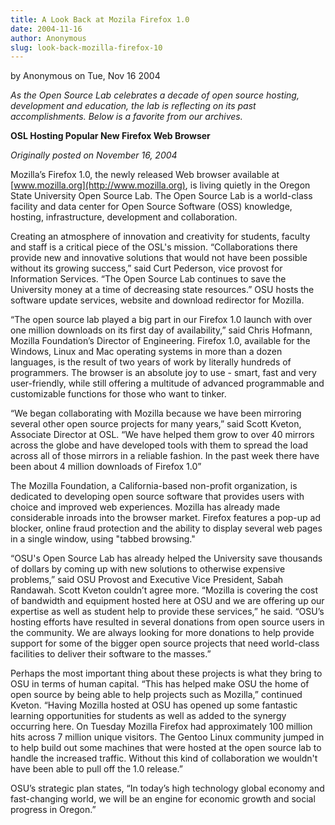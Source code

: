 ```yaml
---
title: A Look Back at Mozila Firefox 1.0
date: 2004-11-16
author: Anonymous
slug: look-back-mozilla-firefox-10
---
```

by Anonymous on Tue, Nov 16 2004

*As the Open Source Lab celebrates a decade of open source hosting, development
and education, the lab is reflecting on its past accomplishments. Below is a
favorite from our archives.*

  **OSL Hosting Popular New Firefox Web Browser**

*Originally posted on November 16, 2004*

Mozilla’s Firefox 1.0, the newly released Web browser available at
[www.mozilla.org](http://www.mozilla.org), is living quietly in the Oregon State University Open Source
Lab. The Open Source Lab is a world-class facility and data center for Open
Source Software (OSS) knowledge, hosting, infrastructure, development and
collaboration.

Creating an atmosphere of innovation and creativity for students, faculty and
staff is a critical piece of the OSL's mission. “Collaborations there provide
new and innovative solutions that would not have been possible without its
growing success,” said Curt Pederson, vice provost for Information Services.
“The Open Source Lab continues to save the University money at a time of
decreasing state resources.” OSU hosts the software update services, website and
download redirector for Mozilla.

“The open source lab played a big part in our Firefox 1.0 launch with over one
million downloads on its first day of availability,” said Chris Hofmann, Mozilla
Foundation’s Director of Engineering. Firefox 1.0, available for the Windows,
Linux and Mac operating systems in more than a dozen languages, is the result of
two years of work by literally hundreds of programmers. The browser is an
absolute joy to use - smart, fast and very user-friendly, while still offering a
multitude of advanced programmable and customizable functions for those who want
to tinker.

“We began collaborating with Mozilla because we have been mirroring several
other open source projects for many years,” said Scott Kveton, Associate
Director at OSL. “We have helped them grow to over 40 mirrors across the globe
and have developed tools with them to spread the load across all of those
mirrors in a reliable fashion. In the past week there have been about 4 million
downloads of Firefox 1.0”

The Mozilla Foundation, a California-based non-profit organization, is dedicated
to developing open source software that provides users with choice and improved
web experiences. Mozilla has already made considerable inroads into the browser
market. Firefox features a pop-up ad blocker, online fraud protection and the
ability to display several web pages in a single window, using "tabbed
browsing."

“OSU's Open Source Lab has already helped the University save thousands of
dollars by coming up with new solutions to otherwise expensive problems,” said
OSU Provost and Executive Vice President, Sabah Randawah. Scott Kveton couldn’t
agree more. “Mozilla is covering the cost of bandwidth and equipment hosted here
at OSU and we are offering up our expertise as well as student help to provide
these services,” he said. “OSU’s hosting efforts have resulted in several
donations from open source users in the community. We are always looking for
more donations to help provide support for some of the bigger open source
projects that need world-class facilities to deliver their software to the
masses.”

Perhaps the most important thing about these projects is what they bring to OSU
in terms of human capital. “This has helped make OSU the home of open source by
being able to help projects such as Mozilla,” continued Kveton. “Having Mozilla
hosted at OSU has opened up some fantastic learning opportunities for students
as well as added to the synergy occurring here. On Tuesday Mozilla Firefox had
approximately 100 million hits across 7 million unique visitors. The Gentoo
Linux community jumped in to help build out some machines that were hosted at
the open source lab to handle the increased traffic. Without this kind of
collaboration we wouldn't have been able to pull off the 1.0 release.”

OSU’s strategic plan states, “In today’s high technology global economy and
fast-changing world, we will be an engine for economic growth and social
progress in Oregon.”


